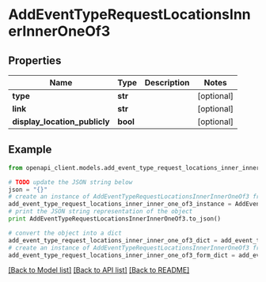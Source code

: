 # AddEventTypeRequestLocationsInnerInnerOneOf3


## Properties

Name | Type | Description | Notes
------------ | ------------- | ------------- | -------------
**type** | **str** |  | [optional] 
**link** | **str** |  | [optional] 
**display_location_publicly** | **bool** |  | [optional] 

## Example

```python
from openapi_client.models.add_event_type_request_locations_inner_inner_one_of3 import AddEventTypeRequestLocationsInnerInnerOneOf3

# TODO update the JSON string below
json = "{}"
# create an instance of AddEventTypeRequestLocationsInnerInnerOneOf3 from a JSON string
add_event_type_request_locations_inner_inner_one_of3_instance = AddEventTypeRequestLocationsInnerInnerOneOf3.from_json(json)
# print the JSON string representation of the object
print AddEventTypeRequestLocationsInnerInnerOneOf3.to_json()

# convert the object into a dict
add_event_type_request_locations_inner_inner_one_of3_dict = add_event_type_request_locations_inner_inner_one_of3_instance.to_dict()
# create an instance of AddEventTypeRequestLocationsInnerInnerOneOf3 from a dict
add_event_type_request_locations_inner_inner_one_of3_form_dict = add_event_type_request_locations_inner_inner_one_of3.from_dict(add_event_type_request_locations_inner_inner_one_of3_dict)
```
[[Back to Model list]](../README.md#documentation-for-models) [[Back to API list]](../README.md#documentation-for-api-endpoints) [[Back to README]](../README.md)


